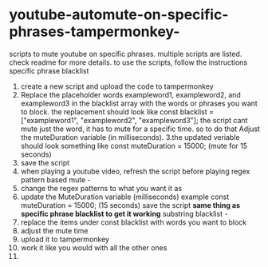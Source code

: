 # youtube-automute-on-specific-phrases-tampermonkey-
scripts to mute youtube on specific phrases. multiple scripts are listed. check readme for more details.
to use the scripts, follow the instructions
specific phrase blacklist
1. create a new script and upload the code to tampermonkey
2. Replace the placeholder words exampleword1, exampleword2, and exampleword3 in the blacklist array with the words or phrases you want to block.
the replacement should look like const blacklist = ["exampleword1", "exampleword2", "exampleword3"];
the script cant mute just the word, it has to mute for a specific time. so to do that Adjust the muteDuration variable (in milliseconds).
3.the updated veriable should look something like const muteDuration = 15000; (mute for 15 seconds)
4. save the script
5. when playing a youtube video, refresh the script before playing
regex pattern based mute -
1. change the regex patterns to what you want it as
2. update the MuteDuration variable (milliseconds) example const muteDuration = 15000; (15 seconds)
save the script
**same thing as specific phrase blacklist to get it working**
substring blacklist -
1. replace the items under const blacklist with words you want to block
2. adjust the mute time
3. upload it to tampermonkey
4. work it like you would with all the other ones
5. 
